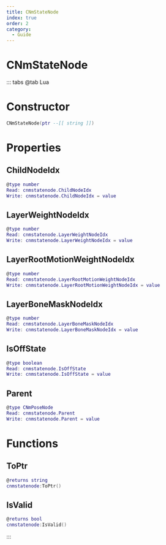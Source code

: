 ```yaml
---
title: CNmStateNode
index: true
order: 2
category:
  - Guide
---
```


# CNmStateNode

::: tabs
@tab Lua
# Constructor
```lua
CNmStateNode(ptr --[[ string ]])
```
# Properties
## ChildNodeIdx 
```lua
@type number
Read: cnmstatenode.ChildNodeIdx
Write: cnmstatenode.ChildNodeIdx = value
```
## LayerWeightNodeIdx 
```lua
@type number
Read: cnmstatenode.LayerWeightNodeIdx
Write: cnmstatenode.LayerWeightNodeIdx = value
```
## LayerRootMotionWeightNodeIdx 
```lua
@type number
Read: cnmstatenode.LayerRootMotionWeightNodeIdx
Write: cnmstatenode.LayerRootMotionWeightNodeIdx = value
```
## LayerBoneMaskNodeIdx 
```lua
@type number
Read: cnmstatenode.LayerBoneMaskNodeIdx
Write: cnmstatenode.LayerBoneMaskNodeIdx = value
```
## IsOffState 
```lua
@type boolean
Read: cnmstatenode.IsOffState
Write: cnmstatenode.IsOffState = value
```
## Parent 
```lua
@type CNmPoseNode
Read: cnmstatenode.Parent
Write: cnmstatenode.Parent = value
```
# Functions
## ToPtr
```lua
@returns string
cnmstatenode:ToPtr()
```
## IsValid
```lua
@returns bool
cnmstatenode:IsValid()
```

:::